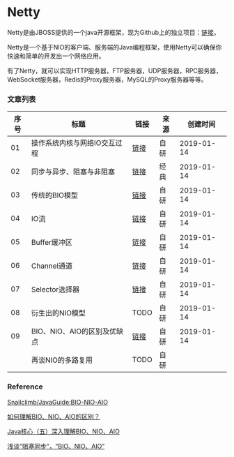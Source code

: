 
# Netty

Netty是由JBOSS提供的一个java开源框架，现为Github上的独立项目：[链接](https://github.com/netty/netty)。

Netty是一个基于NIO的客户端、服务端的Java编程框架，使用Netty可以确保你快速和简单的开发出一个网络应用。

有了Netty，就可以实现HTTP服务器，FTP服务器，UDP服务器，RPC服务器，WebSocket服务器，Redis的Proxy服务器，MySQL的Proxy服务器等等。  

### 文章列表

|序号|标题|链接|来源|创建时间|
|--|--|--|--|--|
|01|操作系统内核与网络IO交互过程|[链接](操作系统内核与网络IO交互过程)|自研|2019-01-14|
|02|同步与异步、阻塞与非阻塞|[链接](同步与异步_阻塞与非阻塞)|经典|2019-01-14|
|03|传统的BIO模型|[链接](传统的BIO模型)|自研|2019-01-14|
|04|IO流|[链接](IO流)|自研|2019-01-14|
|05|Buffer缓冲区|[链接](Buffer缓冲区)|自研|2019-01-14|
|06|Channel通道|[链接](Channel通道)|自研|2019-01-14|
|07|Selector选择器|[链接](Selector选择器)|自研|2019-01-14|
|08|衍生出的NIO模型|TODO|自研|2019-01-14|
|09|BIO、NIO、AIO的区别及优缺点|[链接](BIO_NIO_AIO的区别及优缺点)|自研|2019-01-14|
||再谈NIO的多路复用|TODO|自研||

### Reference

[Snailclimb/JavaGuide:BIO-NIO-AIO](https://github.com/Snailclimb/JavaGuide/blob/master/docs/java/BIO-NIO-AIO.md)

[如何理解BIO、NIO、AIO的区别？](https://juejin.im/post/5dbba5df6fb9a0204a08ae55)

[Java核心（五）深入理解BIO、NIO、AIO](https://zhuanlan.zhihu.com/p/51453522)

[浅谈“阻塞同步”，“BIO、NIO、AIO”](https://www.jianshu.com/p/8ad464ed516e)
